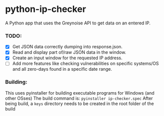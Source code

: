 # python-ip-checker
A Python app that uses the Greynoise API to get data on an entered IP.


### TODO:

- [x] Get JSON data correctly dumping into response.json.
- [x] Read and display part of/raw JSON data in the window.
- [x] Create an input window for the requested IP address.
- [ ] Add more features like checking vulnerabilities on specific systems/OS and 
all zero-days found in a specific date range.

### Building:
This uses pyinstaller for building executable programs for Windows (and other OSses)
The build command is: ```pyinstaller ip-checker.spec```
After being build, a ```keys``` directory needs to be created in the root folder of the build
